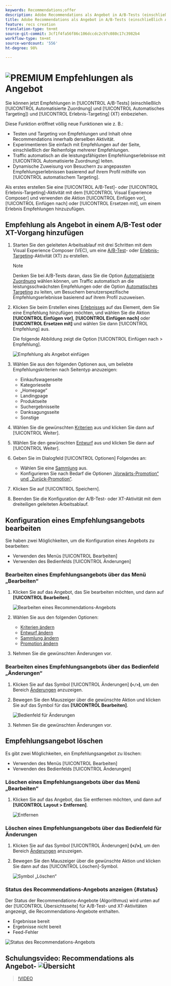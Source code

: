 ```yaml
---
keywords: Recommendations;offer
description: Adobe Recommendations als Angebot in A/B-Tests (einschließlich Automatisierte Zuordnung und Automatisches Targeting) und Erlebnis-Targeting-Aktivitäten (XT)
title: Adobe Recommendations als Angebot in A/B-Tests (einschließlich Automatisierte Zuordnung und Automatisches Targeting) und Erlebnis-Targeting-Aktivitäten (XT)
feature: recs creation
translation-type: tm+mt
source-git-commit: 3cf1f4fa56f86c106dccdc2c97c080c17c3982b4
workflow-type: tm+mt
source-wordcount: '556'
ht-degree: 98%

---
```



# ![PREMIUM](/help/assets/premium.png) Empfehlungen als Angebot

Sie können jetzt Empfehlungen in [!UICONTROL A/B-Tests] (einschließlich [!UICONTROL Automatisierte Zuordnung] und [!UICONTROL Automatisches Targeting]) und [!UICONTROL Erlebnis-Targeting] (XT) einbeziehen.

Diese Funktion eröffnet völlig neue Funktionen wie z. B.:

* Testen und Targeting von Empfehlungen und Inhalt ohne Recommendations innerhalb derselben Aktivität.
* Experimentieren Sie einfach mit Empfehlungen auf der Seite, einschließlich der Reihenfolge mehrerer Empfehlungen.
* Traffic automatisch an die leistungsfähigsten Empfehlungserlebnisse mit [!UICONTROL Automatisierte Zuordnung] leiten.
* Dynamische Zuweisung von Besuchern zu angepassten Empfehlungserlebnissen basierend auf ihrem Profil mithilfe von [!UICONTROL automatischem Targeting].

Als erstes erstellen Sie eine [!UICONTROL A/B-Test]- oder [!UICONTROL Erlebnis-Targeting]-Aktivität mit dem [!UICONTROL Visual Experience Composer] und verwenden die Aktion [!UICONTROL Einfügen vor], [!UICONTROL Einfügen nach] oder [!UICONTROL Ersetzen mit], um einem Erlebnis Empfehlungen hinzuzufügen.

## Empfehlung als Angebot in einem A/B-Test oder XT-Vorgang hinzufügen

1. Starten Sie den geleiteten Arbeitsablauf mit drei Schritten mit dem Visual Experience Composer (VEC), um eine [A/B-Test](/help/c-activities/t-test-ab/t-test-create-ab/test-create-ab.md)- oder [Erlebnis-Targeting](/help/c-activities/t-experience-target/t-xt-create/xt-create.md)-Aktivität (XT) zu erstellen.

   >[!NOTE]
   >
   >Denken Sie bei A/B-Tests daran, dass Sie die Option [Automatisierte Zuordnung](/help/c-activities/automated-traffic-allocation/automated-traffic-allocation.md) wählen können, um Traffic automatisch an die leistungsschwächsten Empfehlungen oder die Option [Automatisches Targeting](/help/c-activities/auto-target-to-optimize.md) zu leiten, um Besuchern benutzerspezifische Empfehlungserlebnisse basierend auf ihrem Profil zuzuweisen.

1. Klicken Sie beim Erstellen eines [Erlebnisses](/help/c-experiences/c-visual-experience-composer/viztarget-options.md) auf das Element, dem Sie eine Empfehlung hinzufügen möchten, und wählen Sie die Aktion **[!UICONTROL Einfügen vor]**, **[!UICONTROL Einfügen nach]** oder **[!UICONTROL Ersetzen mit]** und wählen Sie dann [!UICONTROL Empfehlung] aus.

   Die folgende Abbildung zeigt die Option [!UICONTROL Einfügen nach > Empfehlung].

   ![Empfehlung als Angebot einfügen](/help/c-recommendations/assets/replace-after-recommendations.png)

1. Wählen Sie aus den folgenden Optionen aus, um beliebte Empfehlungskriterien nach Seitentyp anzuzeigen:

   * Einkaufswagenseite
   * Kategorieseite
   * „Homepage“
   * Landingpage
   * Produktseite
   * Suchergebnisseite
   * Danksagungsseite
   * Sonstige

1. Wählen Sie die gewünschten [Kriterien](/help/c-recommendations/c-algorithms/algorithms.md) aus und klicken Sie dann auf [!UICONTROL Weiter].
1. Wählen Sie den gewünschten [Entwurf](/help/c-recommendations/c-design-overview/design-overview.md) aus und klicken Sie dann auf [!UICONTROL Weiter].
1. Geben Sie im Dialogfeld [!UICONTROL Optionen] Folgendes an:

   * Wählen Sie eine [Sammlung](/help/c-recommendations/c-products/collections.md) aus.
   * Konfigurieren Sie nach Bedarf die Optionen [„Vorwärts-Promotion“ und „Zurück-Promotion“](/help/c-recommendations/t-create-recs-activity/adding-promotions.md).

1. Klicken Sie auf [!UICONTROL Speichern].
1. Beenden Sie die Konfiguration der A/B-Test- oder XT-Aktivität mit dem dreiteiligen geleiteten Arbeitsablauf.

## Konfiguration eines Empfehlungsangebots bearbeiten

Sie haben zwei Möglichkeiten, um die Konfiguration eines Angebots zu bearbeiten:

* Verwenden des Menüs [!UICONTROL Bearbeiten]
* Verwenden des Bedienfelds [!UICONTROL Änderungen]

### Bearbeiten eines Empfehlungsangebots über das Menü „Bearbeiten“

1. Klicken Sie auf das Angebot, das Sie bearbeiten möchten, und dann auf **[!UICONTROL Bearbeiten]**.

   ![Bearbeiten eines Recommendations-Angebots](/help/c-recommendations/assets/recs-offer-edit.png)

1. Wählen Sie aus den folgenden Optionen:

   * [Kriterien ändern](/help/c-recommendations/c-algorithms/algorithms.md)
   * [Entwurf ändern](/help/c-recommendations/c-design-overview/design-overview.md)
   * [Sammlung ändern](/help/c-recommendations/c-products/collections.md)
   * [Promotion ändern](/help/c-recommendations/t-create-recs-activity/adding-promotions.md)

1. Nehmen Sie die gewünschten Änderungen vor.

### Bearbeiten eines Empfehlungsangebots über das Bedienfeld „Änderungen“

1. Klicken Sie auf das Symbol [!UICONTROL Änderungen] **(`</>`)**, um den Bereich [Änderungen](/help/c-experiences/c-visual-experience-composer/c-vec-code-editor/vec-code-editor.md) anzuzeigen.
1. Bewegen Sie den Mauszeiger über die gewünschte Aktion und klicken Sie auf das Symbol für das **[!UICONTROL Bearbeiten]**.

   ![Bedienfeld für Änderungen](/help/c-recommendations/assets/recs-offer-modifications.png)

1. Nehmen Sie die gewünschten Änderungen vor.

## Empfehlungsangebot löschen

Es gibt zwei Möglichkeiten, ein Empfehlungsangebot zu löschen:

* Verwenden des Menüs [!UICONTROL Bearbeiten]
* Verwenden des Bedienfelds [!UICONTROL Änderungen]

### Löschen eines Empfehlungsangebots über das Menü „Bearbeiten“

1. Klicken Sie auf das Angebot, das Sie entfernen möchten, und dann auf **[!UICONTROL Layout > Entfernen]**.

   ![Entfernen](/help/c-recommendations/assets/recs-offer-remove.png)

### Löschen eines Empfehlungsangebots über das Bedienfeld für Änderungen

1. Klicken Sie auf das Symbol [!UICONTROL Änderungen] **(&lt;/>)**, um den Bereich [Änderungen](/help/c-experiences/c-visual-experience-composer/c-vec-code-editor/vec-code-editor.md) anzuzeigen.
1. Bewegen Sie den Mauszeiger über die gewünschte Aktion und klicken Sie dann auf das [!UICONTROL Löschen]-Symbol.

   ![Symbol „Löschen“](/help/c-recommendations/assets/recs-offer-delete.png)

### Status des Recommendations-Angebots anzeigen {#status}

Der Status der Recommendations-Angebote (Algorithmus) wird unten auf der [!UICONTROL Übersichtsseite] für A/B-Test- und XT-Aktivitäten angezeigt, die Recommendations-Angebote enthalten.

* Ergebnisse bereit
* Ergebnisse nicht bereit
* Feed-Fehler

![Status des Recommendations-Angebots](/help/c-recommendations/assets/recs-offer-status.png)

## Schulungsvideo: Recommendations als Angebot- ![Übersicht](/help/assets/overview.png)

>[!VIDEO](https://video.tv.adobe.com/v/28878)